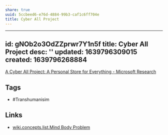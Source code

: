 ```yaml
---
share: true
uuid: 5ccbeed6-e76d-4884-99b3-caf1c6ff704e
title: Cyber All Project
---
```

---
id: gNOb2o3OdZZprwr7Y1n5f
title: Cyber All Project
desc: ''
updated: 1639796309015
created: 1639796268884
---

[A Cyber All Project: A Personal Store for Everything - Microsoft Research](https://www.microsoft.com/en-us/research/publication/a-cyber-all-project-a-personal-store-for-everything/)

## Tags

* #Transhumanisim

## Links

* [wiki.concepts.list.Mind Body Problem](/undefined)
